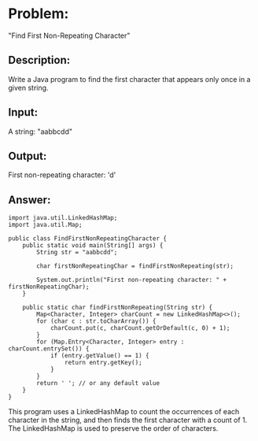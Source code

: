 # Problem: 
"Find First Non-Repeating Character"

## Description: 
Write a Java program to find the first character that appears only once in a given string.

## Input:
A string: "aabbcdd"

## Output:
First non-repeating character: 'd'

## Answer:
```
import java.util.LinkedHashMap;
import java.util.Map;

public class FindFirstNonRepeatingCharacter {
    public static void main(String[] args) {
        String str = "aabbcdd";

        char firstNonRepeatingChar = findFirstNonRepeating(str);

        System.out.println("First non-repeating character: " + firstNonRepeatingChar);
    }

    public static char findFirstNonRepeating(String str) {
        Map<Character, Integer> charCount = new LinkedHashMap<>();
        for (char c : str.toCharArray()) {
            charCount.put(c, charCount.getOrDefault(c, 0) + 1);
        }
        for (Map.Entry<Character, Integer> entry : charCount.entrySet()) {
            if (entry.getValue() == 1) {
                return entry.getKey();
            }
        }
        return ' '; // or any default value
    }
}
```
This program uses a LinkedHashMap to count the occurrences of each character in the string, and then finds the first character with a count of 1. The LinkedHashMap is used to preserve the order of characters.